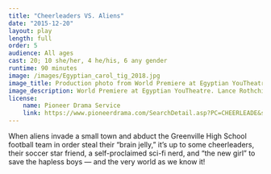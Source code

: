 ```yaml
---
title: "Cheerleaders VS. Aliens"
date: "2015-12-20"
layout: play
length: full
order: 5
audience: All ages
cast: 20; 10 she/her, 4 he/his, 6 any gender
runtime: 90 minutes
image: /images/Egyptian_carol_tig_2018.jpg
image_title: Production photo from World Premiere at Egyptian YouTheatre
image_description: World Premiere at Egyptian YouTheatre. Lance Rothchild (Tig), and Chelsea Cowley (Carol).
license:
    name: Pioneer Drama Service
    link: https://www.pioneerdrama.com/SearchDetail.asp?PC=CHEERLEADE&src=def
---
```


When aliens invade a small town and abduct the Greenville High School football team in order steal their “brain jelly,” it’s up to some cheerleaders, their soccer star friend, a self-proclaimed sci-fi nerd, and “the new girl” to save the hapless boys — and the very world as we know it!
